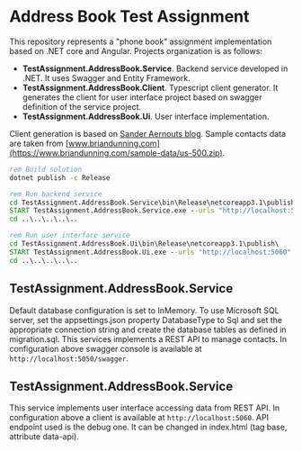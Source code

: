 ﻿# Address Book Test Assignment

This repository represents a "phone book" assignment implementation based on .NET core and Angular. Projects organization is as follows:
* **TestAssignment.AddressBook.Service**. Backend service developed in .NET. It uses Swagger and Entity Framework.
* **TestAssignment.AddressBook.Client**. Typescript client generator. It generates the client for user interface project based on swagger definition of the service project.
* **TestAssignment.AddressBook.Ui**. User interface implementation.

Client generation is based on [Sander Aernouts blog](https://blog.sanderaernouts.com/autogenerate-typescript-api-client-with-nswag).
Sample contacts data are taken from [www.briandunning.com](https://www.briandunning.com/sample-data/us-500.zip).

~~~bat
rem Build solution
dotnet publish -c Release

rem Run backend service
cd TestAssignment.AddressBook.Service\bin\Release\netcoreapp3.1\publish\
START TestAssignment.AddressBook.Service.exe --urls "http://localhost:5050"
cd ..\..\..\..\..

rem Run user interface service
cd TestAssignment.AddressBook.Ui\bin\Release\netcoreapp3.1\publish\
START TestAssignment.AddressBook.Ui.exe --urls "http://localhost:5060"
cd ..\..\..\..\..
~~~

## TestAssignment.AddressBook.Service

Default database configuration is set to InMemory. To use Microsoft SQL server, set the appsettings.json property DatabaseType to Sql and set the appropriate connection string and create the database tables as defined in migration.sql.
This services implements a REST API to manage contacts. In configuration above swagger console is available at `http://localhost:5050/swagger`.

## TestAssignment.AddressBook.Service

This service implements user interface accessing data from REST API. In configuration above a client is available at `http://localhost:5060`.
API endpoint used is the debug one. It can be changed in index.html (tag base, attribute data-api).

